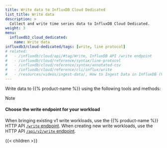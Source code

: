 ```yaml
---
title: Write data to InfluxDB Cloud Dedicated
list_title: Write data
description: >
  Collect and write time series data to InfluxDB Cloud Dedicated.
weight: 3
menu:
  influxdb3_cloud_dedicated:
    name: Write data
influxdb3/cloud-dedicated/tags: [write, line protocol]
# related:
#   - /influxdb/cloud/api/#tag/Write, InfluxDB API /write endpoint
#   - /influxdb/cloud/reference/syntax/line-protocol
#   - /influxdb/cloud/reference/syntax/annotated-csv
#   - /influxdb/cloud/reference/cli/influx/write
#   - /resources/videos/ingest-data/, How to Ingest Data in InfluxDB (Video)
---
```


Write data to {{% product-name %}} using the following tools and methods:

> [!Note]
> 
> #### Choose the write endpoint for your workload
> 
> When bringing existing v1 write workloads, use the {{% product-name %}} HTTP API [`/write` endpoint](/influxdb3/cloud-dedicated/guides/api-compatibility/v1/).
> When creating new write workloads, use the HTTP API [`/api/v2/write` endpoint](/influxdb3/cloud-dedicated/guides/api-compatibility/v2/).

{{< children >}}
 